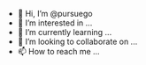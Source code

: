 - 👋 Hi, I’m @pursuego
- 👀 I’m interested in ...
- 🌱 I’m currently learning ...
- 💞️ I’m looking to collaborate on ...
- 📫 How to reach me ...

<!---
pursuego/pursuego is a ✨ special ✨ repository because its `README.md` (this file) appears on your GitHub profile.
You can click the Preview link to take a look at your changes.
--->
